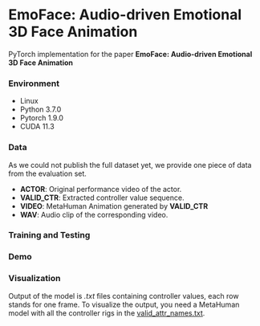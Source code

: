 # EmoFace: Audio-driven Emotional 3D Face Animation

PyTorch implementation for the paper **EmoFace: Audio-driven Emotional 3D Face Animation**

### Environment

- Linux
- Python 3.7.0
- Pytorch 1.9.0
- CUDA 11.3

### Data

As we could not publish the full dataset yet, we provide one piece of data from the evaluation set. 

- **ACTOR**: Original performance video of the actor.
- **VALID_CTR**: Extracted controller value sequence.
- **VIDEO**: MetaHuman Animation generated by **VALID_CTR**
- **WAV**: Audio clip of the corresponding video.

### Training and Testing

### Demo

### Visualization

Output of the model is *.txt* files containing controller values, each row stands for one frame. To visualize the output, you need a MetaHuman model with all the controller rigs in the [valid_attr_names.txt](https://github.com/SJTU-Lucy/EmoFace/blob/main/dataset/valid_attr_names.txt).